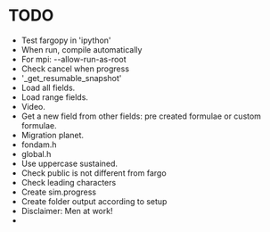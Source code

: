 TODO
====

- Test fargopy in 'ipython'
- When run, compile automatically 
- For mpi: --allow-run-as-root
- Check cancel when progress
- '_get_resumable_snapshot'
- Load all fields.
- Load range fields.
- Video.
- Get a new field from other fields: pre created formulae or custom formulae.
- Migration planet.
- fondam.h
- global.h
- Use uppercase sustained.
- Check public is not different from fargo 
- Check leading characters
- Create sim.progress
- Create folder output according to setup
- Disclaimer: Men at work!
- 